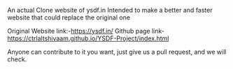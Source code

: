 An actual Clone website of ysdf.in
Intended to make a better and faster website that could replace the original one

Original Website link:-https://ysdf.in/
Github page link- https://ctrlaltshivaam.github.io/YSDF-Project/index.html

Anyone can contribute to it you want, just give us a pull request, and we will check.
